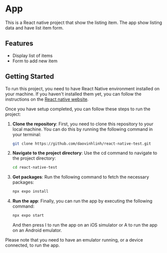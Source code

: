 # App

This is a React native project that show the listing item. The app show listing data and have list item form.

## Features

- Display list of items
- Form to add new item

## Getting Started

To run this project, you need to have React Native environment installed on your machine. If you haven't installed them yet, you can follow the instructions on the [React native website](https://reactnative.dev/docs/environment-setup).

Once you have setup completed, you can follow these steps to run the project:

1. **Clone the repository**: First, you need to clone this repository to your local machine. You can do this by running the following command in your terminal:

   ```bash
   git clone https://github.com/daovinhlinh/react-native-test.git
   ```

2. **Navigate to the project directory**: Use the cd command to navigate to the project directory:

   ```bash
   cd react-native-test
   ```

3. **Get packages**: Run the following command to fetch the necessary packages:

   ```bash
   npx expo install
   ```

4. **Run the app**: Finally, you can run the app by executing the following command:

   ```bash
   npx expo start
   ```

   And then press I to run the app on an iOS simulator or A to run the app on an Android emulator.

Please note that you need to have an emulator running, or a device connected, to run the app.
